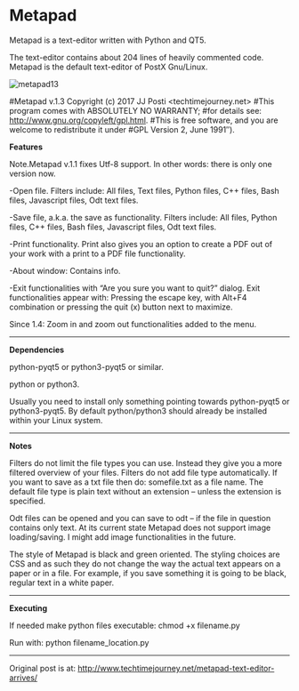 # Metapad
Metapad is a text-editor written with Python and QT5. 

The text-editor contains about 204 lines of heavily commented code. Metapad is the default text-editor of PostX Gnu/Linux.

![metapad13](https://user-images.githubusercontent.com/29865797/61999894-dcc50c00-b0d3-11e9-98d7-78a558a01ca4.png)

#Metapad v.1.3 Copyright (c) 2017 JJ Posti <techtimejourney.net>
#This program comes with ABSOLUTELY NO WARRANTY;
#for details see: http://www.gnu.org/copyleft/gpl.html.
#This is free software, and you are welcome to redistribute it under
#GPL Version 2, June 1991″).

<b>Features</b>

Note.Metapad v.1.1 fixes Utf-8 support. In other words: there is only one version now.

-Open file. Filters include: All files, Text files, Python files, C++ files, Bash files, Javascript files, Odt text files.

-Save file, a.k.a. the save as functionality. Filters include: All files, Python files, C++ files, Bash files, Javascript files, Odt text files.

-Print functionality. Print also gives you an option to create a PDF out of your work with a print to a PDF file functionality.

-About window: Contains info.

-Exit functionalities with “Are you sure you want to quit?” dialog. Exit functionalities appear with: Pressing the escape key, with Alt+F4 combination or pressing the quit (x) button next to maximize.

Since 1.4: Zoom in and zoom out functionalities added to the menu.
____________________


<b>Dependencies</b>

python-pyqt5 or python3-pyqt5 or similar.

python or python3.

Usually you need to install only something pointing towards python-pyqt5 or python3-pyqt5. By default python/python3 should already be installed within your Linux system.

__________________________

<b>Notes</b>

Filters do not limit the file types you can use. Instead they give you a more filtered overview of your files. Filters do not add file type automatically. If you want to save as a txt file then do: somefile.txt as a file name. The default file type is plain text without an extension – unless the extension is specified.

Odt files can be opened and you can save to odt – if the file in question contains only text. At its current state Metapad does not support image loading/saving. I might add image functionalities in the future.

The style of Metapad is black and green oriented. The styling choices are CSS and as such they do not change the way the actual text appears on a paper or in a file. For example, if you save something it is going to be black, regular text in a white paper.

__________________________


<b>Executing</b>

If needed make python files executable: chmod +x filename.py

Run with: python filename_location.py

____
Original post is at: http://www.techtimejourney.net/metapad-text-editor-arrives/


